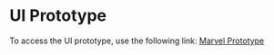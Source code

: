 # UI Prototype
To access the UI prototype, use the following link:
[Marvel Prototype](https://marvelapp.com/prototype/82jeda9/screen/89285369 "Marvel Prototype")
